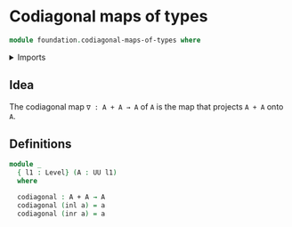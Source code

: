 # Codiagonal maps of types

```agda
module foundation.codiagonal-maps-of-types where
```

<details><summary>Imports</summary>

```agda
open import foundation.universe-levels

open import foundation-core.coproduct-types
```

</details>

## Idea

The codiagonal map `∇ : A + A → A` of `A` is the map that projects `A + A` onto
`A`.

## Definitions

```agda
module _
  { l1 : Level} (A : UU l1)
  where

  codiagonal : A + A → A
  codiagonal (inl a) = a
  codiagonal (inr a) = a
```
